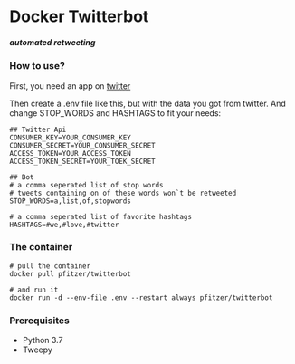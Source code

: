 # Docker Twitterbot

##### automated retweeting

### How to use?

First, you need an app on [twitter](https://developer.twitter.com/en/apps)

Then create a .env file like this, but with the data you got from twitter. And change STOP_WORDS and HASHTAGS to fit your needs:

    ## Twitter Api
    CONSUMER_KEY=YOUR_CONSUMER_KEY
    CONSUMER_SECRET=YOUR_CONSUMER_SECRET
    ACCESS_TOKEN=YOUR_ACCESS_TOKEN
    ACCESS_TOKEN_SECRET=YOUR_TOEK_SECRET

    ## Bot
    # a comma seperated list of stop words
    # tweets containing on of these words won`t be retweeted
    STOP_WORDS=a,list,of,stopwords

    # a comma seperated list of favorite hashtags
    HASHTAGS=#we,#love,#twitter

### The container

    # pull the container
    docker pull pfitzer/twitterbot
    
    # and run it
    docker run -d --env-file .env --restart always pfitzer/twitterbot
    
### Prerequisites

* Python 3.7
* Tweepy

